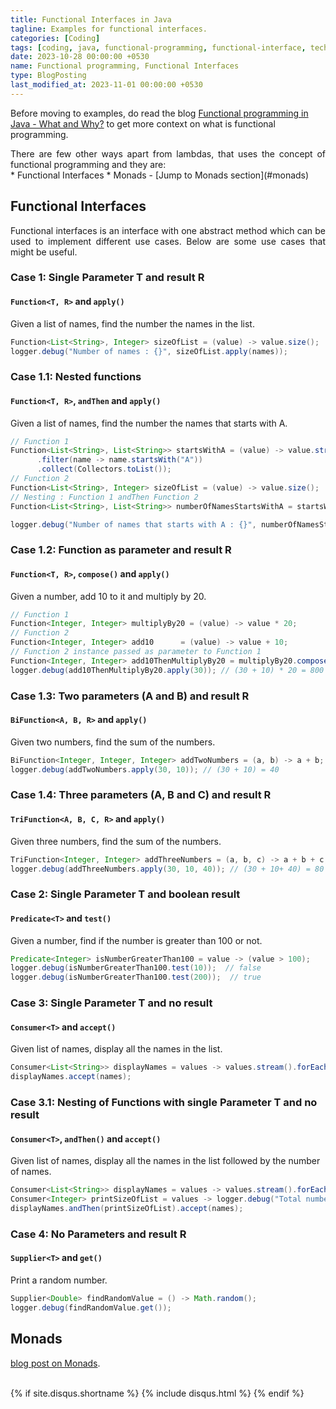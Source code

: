 ```yaml
--- 
title: Functional Interfaces in Java
tagline: Examples for functional interfaces.
categories: [Coding]
tags: [coding, java, functional-programming, functional-interface, technology]
date: 2023-10-28 00:00:00 +0530
name: Functional programming, Functional Interfaces
type: BlogPosting
last_modified_at: 2023-11-01 00:00:00 +0530
---
```


Before moving to examples, do read the blog [Functional programming in Java - What and Why?](../functional-programming-in-java-what-and-why) to get more context on what is functional programming.

<div align="justify">
There are few other ways apart from lambdas, that uses the concept of functional programming and they are:
</div>
* Functional Interfaces 
* Monads - [Jump to Monads section](#monads)

## Functional Interfaces
<div align="justify">
Functional interfaces is an interface with one abstract method which can be used to implement different use cases. Below are some use cases that might be useful.
</div>

### Case 1: Single Parameter T and result R
#### `Function<T, R>` and `apply()`
Given a list of names, find the number the names in the list.
```java 
Function<List<String>, Integer> sizeOfList = (value) -> value.size();
logger.debug("Number of names : {}", sizeOfList.apply(names));
```

### Case 1.1: Nested functions
#### `Function<T, R>`, `andThen` and `apply()`
Given a list of names, find the number the names that starts with A.
```java 
// Function 1
Function<List<String>, List<String>> startsWithA = (value) -> value.stream()
      .filter(name -> name.startsWith("A")) 
      .collect(Collectors.toList());
// Function 2
Function<List<String>, Integer> sizeOfList = (value) -> value.size();
// Nesting : Function 1 andThen Function 2
Function<List<String>, List<String>> numberOfNamesStartsWithA = startsWithA.andThen(startsWithA);

logger.debug("Number of names that starts with A : {}", numberOfNamesStartsWithA.apply(names);
```

### Case 1.2: Function as parameter and result R
#### `Function<T, R>`, `compose()` and `apply()`
Given a number, add 10 to it and multiply by 20.
```java 
// Function 1
Function<Integer, Integer> multiplyBy20 = (value) -> value * 20;
// Function 2
Function<Integer, Integer> add10      = (value) -> value + 10;
// Function 2 instance passed as parameter to Function 1
Function<Integer, Integer> add10ThenMultiplyBy20 = multiplyBy20.compose(add10);
logger.debug(add10ThenMultiplyBy20.apply(30)); // (30 + 10) * 20 = 800
```

### Case 1.3: Two parameters (A and B) and result R
#### `BiFunction<A, B, R>` and  `apply()`
Given two numbers, find the sum of the numbers.
```java 
BiFunction<Integer, Integer, Integer> addTwoNumbers = (a, b) -> a + b;
logger.debug(addTwoNumbers.apply(30, 10)); // (30 + 10) = 40
```

### Case 1.4: Three parameters (A, B and C) and result R
#### `TriFunction<A, B, C, R>` and `apply()`
Given three numbers, find the sum of the numbers.
```java 
TriFunction<Integer, Integer> addThreeNumbers = (a, b, c) -> a + b + c;
logger.debug(addThreeNumbers.apply(30, 10, 40)); // (30 + 10+ 40) = 80
```

### Case 2: Single Parameter T and boolean result
#### `Predicate<T>` and `test()`
Given a number, find if the number is greater than 100 or not.
```java 
Predicate<Integer> isNumberGreaterThan100 = value -> (value > 100);  
logger.debug(isNumberGreaterThan100.test(10));  // false
logger.debug(isNumberGreaterThan100.test(200));  // true
```

### Case 3: Single Parameter T and no result
#### `Consumer<T>` and `accept()`
Given list of names, display all the names in the list.
```java 
Consumer<List<String>> displayNames = values -> values.stream().forEach(a -> logger.debug("{} ", name));
displayNames.accept(names);
```

### Case 3.1: Nesting of Functions with single Parameter T and no result
#### `Consumer<T>`, `andThen()` and `accept()`
Given list of names, display all the names in the list followed by the number of names.
```java 
Consumer<List<String>> displayNames = values -> values.stream().forEach(a -> logger.debug("{} ", name));
Consumer<Integer> printSizeOfList = values -> logger.debug("Total number of names : {}", values.size);
displayNames.andThen(printSizeOfList).accept(names);
```

### Case 4: No Parameters and result R
#### `Supplier<T>` and `get()`
Print a random number.
```java 
Supplier<Double> findRandomValue = () -> Math.random(); 
logger.debug(findRandomValue.get()); 
```

## Monads
[blog post on Monads](../functional-programming-monads).

<br/>
{% if site.disqus.shortname %}
  {% include disqus.html %}
{% endif %}